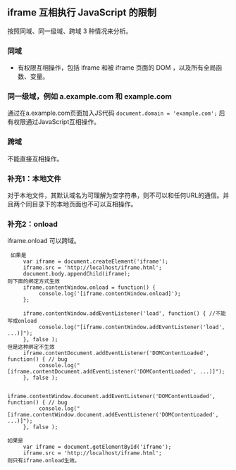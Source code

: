 ## iframe 互相执行 JavaScript 的限制

按照同域、同一级域、跨域 3 种情况来分析。

### 同域
* 有权限互相操作，包括 iframe 和被 iframe 页面的 DOM ，以及所有全局函数、变量。

### 同一级域，例如 a.example.com 和 example.com
通过在a.example.com页面加入JS代码
```document.domain = 'example.com';```
后有权限通过JavaScript互相操作。

### 跨域
不能直接互相操作。

### 补充1：本地文件
对于本地文件，其默认域名为可理解为空字符串，则不可以和任何URL的通信。并且两个同目录下的本地页面也不可以互相操作。

### 补充2：onload
iframe.onload 可以跨域。

```
 如果是
     var iframe = document.createElement('iframe');
     iframe.src = 'http://localhost/iframe.html';
     document.body.appendChild(iframe);
则下面的绑定方式生效
     iframe.contentWindow.onload = function() {
          console.log('[iframe.contentWindow.onload]');
     };

     iframe.contentWindow.addEventListener('load', function() { //不能写成onload
          console.log("[iframe.contentWindow.addEventListener('load', ...)]");
     }, false );
但是这种绑定不生效
     iframe.contentDocument.addEventListener('DOMContentLoaded', function() { // bug
          console.log("[iframe.contentDocument.addEventListener('DOMContentLoaded', ...)]");
     }, false );

     iframe.contentWindow.document.addEventListener('DOMContentLoaded', function() { // bug
          console.log("[iframe.contentWindow.document.addEventListener('DOMContentLoaded', ...)]");
     }, false );

如果是
     var iframe = document.getElementById('iframe');
     iframe.src = 'http://localhost/iframe.html';
则只有iframe.onload生效。
```
